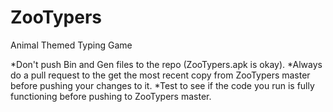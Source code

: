 ZooTypers
=========

Animal Themed Typing Game

*Don't push Bin and Gen files to the repo (ZooTypers.apk is okay).
*Always do a pull request to the get the most recent copy from ZooTypers master before pushing your changes to it.
*Test to see if the code you run is fully functioning before pushing to ZooTypers master.

